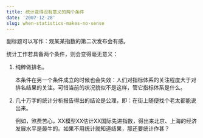 ```yaml
---
title: 统计变得没有意义的两个条件
date: '2007-12-28'
slug: when-statistics-makes-no-sense
---
```


副标题可以写作：观某某指数的第二次发布会有感。

统计工作若具备两个条件，则会变得毫无意义：

1. 纯粹做排名。

    本条件在另一个条件成立的时候也会失效：人们对指标体系的关注程度大于对排名结果的关注。可惜当前的状况貌似不是这样，管它指标体系是什么。

2. 几十万字的统计分析报告得出的结论是公理，即：在街上随便找个老太都能说出来。

    例如，煞费苦心，XX模型XX估计XX国际先进指数，得出来北京、上海的经济发展水平是最牛的。如果不用统计就知道结果，那还要统计作甚？

